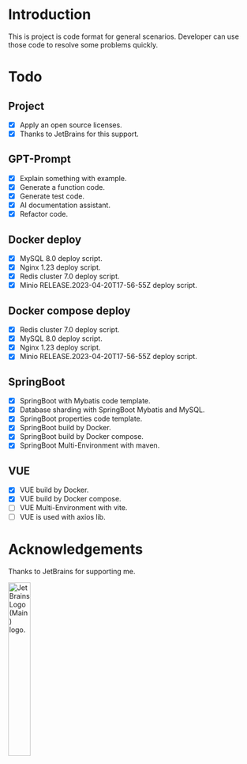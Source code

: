 # Introduction

This is project is code format for general scenarios. Developer can use those code to resolve some problems quickly.

# Todo

## Project

- [x] Apply an open source licenses.
- [x] Thanks to JetBrains for this support.

## GPT-Prompt

- [x] Explain something with example.
- [x] Generate a function code.
- [x] Generate test code.
- [x] AI documentation assistant.
- [x] Refactor code.

## Docker deploy

- [x] MySQL 8.0 deploy script.
- [x] Nginx 1.23 deploy script.
- [x] Redis cluster 7.0 deploy script.
- [x] Minio RELEASE.2023-04-20T17-56-55Z deploy script.

## Docker compose deploy

- [x] Redis cluster 7.0 deploy script.
- [x] MySQL 8.0 deploy script.
- [x] Nginx 1.23 deploy script.
- [x] Minio RELEASE.2023-04-20T17-56-55Z deploy script.

## SpringBoot

- [x] SpringBoot with Mybatis code template.
- [x] Database sharding with SpringBoot Mybatis and MySQL.
- [x] SpringBoot properties code template.
- [x] SpringBoot build by Docker.
- [x] SpringBoot build by Docker compose.
- [x] SpringBoot Multi-Environment with maven.

## VUE

- [x] VUE build by Docker.
- [x] VUE build by Docker compose.
- [ ] VUE Multi-Environment with vite.
- [ ] VUE is used with axios lib.

# Acknowledgements

Thanks to JetBrains for supporting me.

<img src="https://resources.jetbrains.com/storage/products/company/brand/logos/jb_beam.png" alt="JetBrains Logo (Main) logo." width="30%">